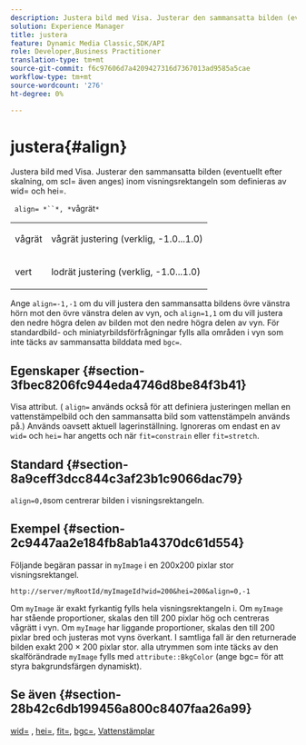 ```yaml
---
description: Justera bild med Visa. Justerar den sammansatta bilden (eventuellt efter skalning, om scl= även anges) inom visningsrektangeln som definieras av wid= och hei=.
solution: Experience Manager
title: justera
feature: Dynamic Media Classic,SDK/API
role: Developer,Business Practitioner
translation-type: tm+mt
source-git-commit: f6c97606d7a4209427316d7367013ad9585a5cae
workflow-type: tm+mt
source-wordcount: '276'
ht-degree: 0%

---
```



# justera{#align}

Justera bild med Visa. Justerar den sammansatta bilden (eventuellt efter skalning, om scl= även anges) inom visningsrektangeln som definieras av wid= och hei=.

` align= *``*, *`vågrät`*`

<table id="simpletable_4CB26F72A56D4515B767C303F8E8A1CF"> 
 <tr class="strow"> 
  <td class="stentry"> <p> <span class="codeph"> <span class="varname"> vågrät  </span> </span> </p> </td> 
  <td class="stentry"> <p>vågrät justering (verklig, -1.0...1.0) </p> </td> 
 </tr> 
 <tr class="strow"> 
  <td class="stentry"> <p> <span class="codeph"> <span class="varname"> vert  </span> </span> </p> </td> 
  <td class="stentry"> <p>lodrät justering (verklig, -1.0...1.0) </p> </td> 
 </tr> 
</table>

Ange `align=-1,-1` om du vill justera den sammansatta bildens övre vänstra hörn mot den övre vänstra delen av vyn, och `align=1,1` om du vill justera den nedre högra delen av bilden mot den nedre högra delen av vyn. För standardbild- och miniatyrbildsförfrågningar fylls alla områden i vyn som inte täcks av sammansatta bilddata med `bgc=`.

## Egenskaper {#section-3fbec8206fc944eda4746d8be84f3b41}

Visa attribut. ( `align=` används också för att definiera justeringen mellan en vattenstämpelbild och den sammansatta bild som vattenstämpeln används på.) Används oavsett aktuell lagerinställning. Ignoreras om endast en av `wid=` och `hei=` har angetts och när `fit=constrain` eller `fit=stretch`.

## Standard {#section-8a9ceff3dcc844c3af23b1c9066dac79}

`align=0,0`som centrerar bilden i visningsrektangeln.

## Exempel {#section-2c9447aa2e184fb8ab1a4370dc61d554}

Följande begäran passar in `myImage` i en 200x200 pixlar stor visningsrektangel.

`http://server/myRootId/myImageId?wid=200&hei=200&align=0,-1`

Om `myImage` är exakt fyrkantig fylls hela visningsrektangeln i. Om `myImage` har stående proportioner, skalas den till 200 pixlar hög och centreras vågrätt i vyn. Om `myImage` har liggande proportioner, skalas den till 200 pixlar bred och justeras mot vyns överkant. I samtliga fall är den returnerade bilden exakt 200 × 200 pixlar stor. alla utrymmen som inte täcks av den skalförändrade `myImage` fylls med `attribute::BkgColor` (ange bgc= för att styra bakgrundsfärgen dynamiskt).

## Se även {#section-28b42c6db199456a800c8407faa26a99}

[wid=](../../../../../is-api/http-ref/image-serving-api-ref/c-http-protocol-reference/c-command-reference/r-is-http-wid.md#reference-bfeadcb67bf4485f851eb21345527e47) ,  [hei=](../../../../../is-api/http-ref/image-serving-api-ref/c-http-protocol-reference/c-command-reference/r-is-http-hei.md#reference-6d6f556ccc0e4b98a815e8a5c1944a96),  [fit=](../../../../../is-api/http-ref/image-serving-api-ref/c-http-protocol-reference/c-command-reference/r-fit.md#reference-f11bff6d93d143d6b135de3a923bc989),  [bgc=](../../../../../is-api/http-ref/image-serving-api-ref/c-http-protocol-reference/c-command-reference/r-bgc.md#reference-53376175f617446fbe5c69120f834b88),  [Vattenstämplar](../../../../../is-api/http-ref/image-serving-api-ref/c-http-protocol-reference/c-syntax-and-features/r-watermarks.md#reference-35d2c3a2c98349b792921c6cb8e73832)
